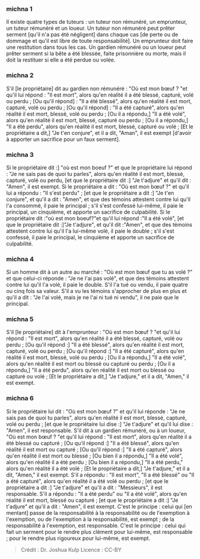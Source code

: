 
### michna 1
Il existe quatre types de tuteurs : un tuteur non rémunéré, un emprunteur, un tuteur rémunéré et un loueur. Un tuteur non rémunéré peut prêter serment [qu'il n'a pas été négligent] dans chaque cas [de perte ou de dommage et qu'il est libre de toute responsabilité]. Un emprunteur doit faire une restitution dans tous les cas. Un gardien rémunéré ou un loueur peut prêter serment si la bête a été blessée, faite prisonnière ou morte, mais il doit la restituer si elle a été perdue ou volée.

### michna 2
S'il [le propriétaire] dit au gardien non rémunéré : "Où est mon bœuf ? "et qu'il lui répond : "Il est mort", alors qu'en réalité il a été blessé, capturé, volé ou perdu ; [Ou qu'il répond] : "Il a été blessé", alors qu'en réalité il est mort, capturé, volé ou perdu ; [Ou qu'il répond] : "Il a été capturé", alors qu'en réalité il est mort, blessé, volé ou perdu ; [Ou il a répondu,] "Il a été volé", alors qu'en réalité il est mort, blessé, capturé ou perdu ; [Ou il a répondu,] "Il a été perdu", alors qu'en réalité il est mort, blessé, capturé ou volé ; [Et le propriétaire a dit,] "Je t'en conjure", et il a dit, "Aman", il est exempt [d'avoir à apporter un sacrifice pour un faux serment].

### michna 3
Si le propriétaire dit :] "où est mon boeuf ?" et que le propriétaire lui répond : "Je ne sais pas de quoi tu parles", alors qu'en réalité il est mort, blessé, capturé, volé ou perdu, [et que le propriétaire dit :] "Je t'adjure" et qu'il dit : "Amen", il est exempt. Si le propriétaire a dit : "Où est mon bœuf ?" et qu'il lui a répondu : "Il s'est perdu" ; [et que le propriétaire a dit :] "Je t'en conjure", et qu'il a dit : "Amen", et que des témoins attestent contre lui qu'il l'a consommé, il paie le principal ; s'il s'est confessé lui-même, il paie le principal, un cinquième, et apporte un sacrifice de culpabilité. Si le propriétaire dit :"où est mon boeuf?"et qu'il lui répond :"Il a été volé", [et que le propriétaire dit :]"Je t'adjure", et qu'il dit :"Amen", et que des témoins attestent contre lui qu'il l'a lui-même volé, il paie le double ; s'il s'est confessé, il paie le principal, le cinquième et apporte un sacrifice de culpabilité.

### michna 4
Si un homme dit à un autre au marché : "Où est mon bœuf que tu as volé ?" et que celui-ci réponde : "Je ne l'ai pas volé", et que des témoins attestent contre lui qu'il l'a volé, il paie le double. S'il l'a tué ou vendu, il paie quatre ou cinq fois sa valeur. S'il a vu les témoins s'approcher de plus en plus et qu'il a dit : "Je l'ai volé, mais je ne l'ai ni tué ni vendu", il ne paie que le principal.

### michna 5
S'il [le propriétaire] dit à l'emprunteur : "Où est mon bœuf ? "et qu'il lui répond : "Il est mort", alors qu'en réalité il a été blessé, capturé, volé ou perdu ; [Ou qu'il répond :] "Il a été blessé", alors qu'en réalité il est mort, capturé, volé ou perdu ; [Ou qu'il répond :] "Il a été capturé", alors qu'en réalité il est mort, blessé, volé ou perdu ; [Ou il a répondu,] "Il a été volé", alors qu'en réalité il est mort ou blessé ou capturé ou perdu ; [Ou il a répondu,] "Il a été perdu", alors qu'en réalité il est mort ou blessé ou capturé ou volé ; [Et le propriétaire a dit,] "Je t'adjure," et il a dit, "Amen," il est exempt.

### michna 6
Si le propriétaire lui dit : "Où est mon bœuf ?" et qu'il lui réponde : "Je ne sais pas de quoi tu parles", alors qu'en réalité il est mort, blessé, capturé, volé ou perdu ; [et que le propriétaire lui dise :] "Je t'adjure" et qu'il lui dise : "Amen", il est responsable. S'il dit à un gardien rémunéré, ou à un loueur, "Où est mon bœuf ? "et qu'il lui répond : "Il est mort", alors qu'en réalité il a été blessé ou capturé ; [Ou qu'il répond :] "Il a été blessé", alors qu'en réalité il est mort ou capturé ; [Ou qu'il répond :] "Il a été capturé", alors qu'en réalité il est mort ou blessé ; [Ou bien il a répondu,] "Il a été volé", alors qu'en réalité il a été perdu ; [Ou bien il a répondu,] "Il a été perdu," alors qu'en réalité il a été volé ; [Et le propriétaire a dit,] "Je t'adjure," et il a dit, "Amen," il est exempt. S'il a répondu : "Il est mort", "Il a été blessé" ou "Il a été capturé", alors qu'en réalité il a été volé ou perdu ; [et que le propriétaire a dit :] "Je t'adjure" et qu'il a dit : "Messieurs", il est responsable. S'il a répondu : "Il a été perdu" ou "Il a été volé", alors qu'en réalité il est mort, blessé ou capturé ; [et que le propriétaire a dit :] "Je t'adjure" et qu'il a dit : "Amen", il est exempt. C'est le principe : celui qui [en mentant] passe de la responsabilité à la responsabilité ou de l'exemption à l'exemption, ou de l'exemption à la responsabilité, est exempt ; de la responsabilité à l'exemption, est responsable. C'est le principe : celui qui fait un serment pour le rendre plus clément pour lui-même, est responsable ; pour le rendre plus rigoureux pour lui-même, est exempt.

>Crédit : Dr. Joshua Kulp
>Licence : CC-BY